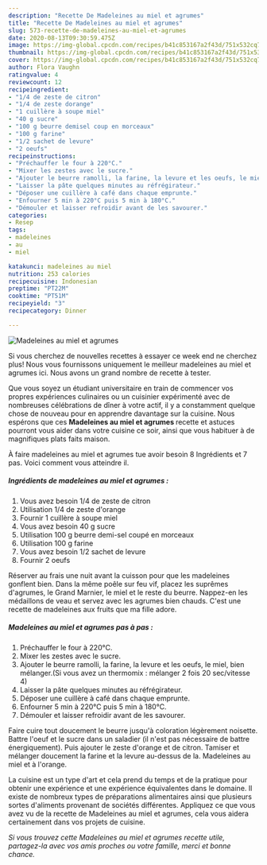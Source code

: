 ```yaml
---
description: "Recette De Madeleines au miel et agrumes"
title: "Recette De Madeleines au miel et agrumes"
slug: 573-recette-de-madeleines-au-miel-et-agrumes
date: 2020-08-13T09:30:59.475Z
image: https://img-global.cpcdn.com/recipes/b41c853167a2f43d/751x532cq70/madeleines-au-miel-et-agrumes-photo-principale-de-la-recette.jpg
thumbnail: https://img-global.cpcdn.com/recipes/b41c853167a2f43d/751x532cq70/madeleines-au-miel-et-agrumes-photo-principale-de-la-recette.jpg
cover: https://img-global.cpcdn.com/recipes/b41c853167a2f43d/751x532cq70/madeleines-au-miel-et-agrumes-photo-principale-de-la-recette.jpg
author: Flora Vaughn
ratingvalue: 4
reviewcount: 12
recipeingredient:
- "1/4 de zeste de citron"
- "1/4 de zeste dorange"
- "1 cuillère à soupe miel"
- "40 g sucre"
- "100 g beurre demisel coup en morceaux"
- "100 g farine"
- "1/2 sachet de levure"
- "2 oeufs"
recipeinstructions:
- "Préchauffer le four à 220°C."
- "Mixer les zestes avec le sucre."
- "Ajouter le beurre ramolli, la farine, la levure et les oeufs, le miel, bien mélanger.(Si vous avez un thermomix : mélanger 2 fois 20 sec/vitesse 4)"
- "Laisser la pâte quelques minutes au réfrégirateur."
- "Déposer une cuillère à café dans chaque emprunte."
- "Enfourner 5 min à 220°C puis 5 min à 180°C."
- "Démouler et laisser refroidir avant de les savourer."
categories:
- Resep
tags:
- madeleines
- au
- miel

katakunci: madeleines au miel 
nutrition: 253 calories
recipecuisine: Indonesian
preptime: "PT22M"
cooktime: "PT51M"
recipeyield: "3"
recipecategory: Dinner

---
```



![Madeleines au miel et agrumes](https://img-global.cpcdn.com/recipes/b41c853167a2f43d/751x532cq70/madeleines-au-miel-et-agrumes-photo-principale-de-la-recette.jpg)

Si vous cherchez de nouvelles recettes à essayer ce week end ne cherchez plus! Nous vous fournissons uniquement le meilleur madeleines au miel et agrumes ici. Nous avons un grand nombre de recette à tester.

Que vous soyez un étudiant universitaire en train de commencer vos propres expériences culinaires ou un cuisinier expérimenté avec de nombreuses célébrations de dîner à votre actif, il y a constamment quelque chose de nouveau pour en apprendre davantage sur la cuisine. Nous espérons que ces <strong> Madeleines au miel et agrumes </strong> recette et astuces pourront vous aider dans votre cuisine ce soir, ainsi que vous habituer à de magnifiques plats faits maison.

<!--inarticleads1-->

À faire madeleines au miel et agrumes tue avoir besoin 8 Ingrédients et 7 pas. Voici comment vous atteindre il.

##### Ingrédients de madeleines au miel et agrumes :

1. Vous avez besoin 1/4 de zeste de citron
1. Utilisation 1/4 de zeste d&#39;orange
1. Fournir 1 cuillère à soupe miel
1. Vous avez besoin 40 g sucre
1. Utilisation 100 g beurre demi-sel coupé en morceaux
1. Utilisation 100 g farine
1. Vous avez besoin 1/2 sachet de levure
1. Fournir 2 oeufs


Réserver au frais une nuit avant la cuisson pour que les madeleines gonflent bien. Dans la même poêle sur feu vif, placez les suprêmes d&#39;agrumes, le Grand Marnier, le miel et le reste du beurre. Nappez-en les médaillons de veau et servez avec les agrumes bien chauds. C&#39;est une recette de madeleines aux fruits que ma fille adore. 

<!--inarticleads2-->

##### Madeleines au miel et agrumes pas à pas :

1. Préchauffer le four à 220°C.
1. Mixer les zestes avec le sucre.
1. Ajouter le beurre ramolli, la farine, la levure et les oeufs, le miel, bien mélanger.(Si vous avez un thermomix : mélanger 2 fois 20 sec/vitesse 4)
1. Laisser la pâte quelques minutes au réfrégirateur.
1. Déposer une cuillère à café dans chaque emprunte.
1. Enfourner 5 min à 220°C puis 5 min à 180°C.
1. Démouler et laisser refroidir avant de les savourer.


Faire cuire tout doucement le beurre jusqu&#39;à coloration légèrement noisette. Battre l&#39;oeuf et le sucre dans un saladier (il n&#39;est pas nécessaire de battre énergiquement). Puis ajouter le zeste d&#39;orange et de citron. Tamiser et mélanger doucement la farine et la levure au-dessus de la. Madeleines au miel et à l&#39;orange. 

<!--inarticleads1-->

<p>
La cuisine est un type d'art et cela prend du temps et de la pratique pour obtenir une expérience et une expérience équivalentes dans le domaine. Il existe de nombreux types de préparations alimentaires ainsi que plusieurs sortes d'aliments provenant de sociétés différentes. Appliquez ce que vous avez vu de la recette de Madeleines au miel et agrumes, cela vous aidera certainement dans vos projets de cuisine.
</p>

<p>
<i>Si vous trouvez cette Madeleines au miel et agrumes recette utile, partagez-la avec vos amis proches ou votre famille, merci et bonne chance.</i>
</p>
